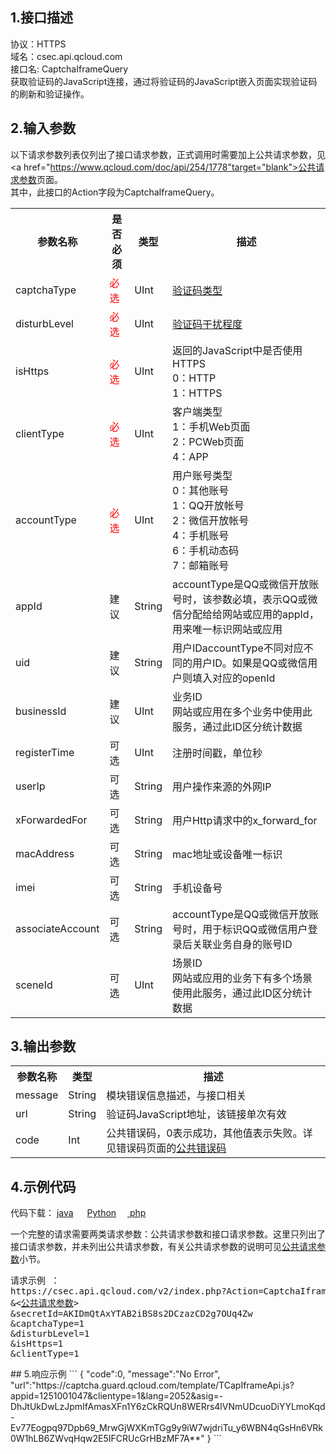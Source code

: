 ## 1.接口描述
协议：HTTPS 
<br> 域名：csec.api.qcloud.com 
<br> 接口名: CaptchaIframeQuery  
获取验证码的JavaScript连接，通过将验证码的JavaScript嵌入页面实现验证码的刷新和验证操作。

## 2.输入参数
以下请求参数列表仅列出了接口请求参数，正式调用时需要加上公共请求参数，见<a href="https://www.qcloud.com/doc/api/254/1778"target="blank">公共请求参数</a>页面。<br> 其中，此接口的Action字段为CaptchaIframeQuery。
<table class="t">
<tbody><tr>
<th> <b>参数名称</b>
</th><th> <b>是否必须</b>
</th><th> <b>类型</b>
</th><th> <b>描述</b>
</th></tr>
<tr>
<td> captchaType
</td><td> <font color=red>  必选 </font>
</td><td> UInt
</td><td>
<a href="https://www.qcloud.com/doc/product/295/6622#2.-.E5.A4.A9.E5.BE.A1.E9.AA.8C.E8.AF.81.E7.A0.81.E7.B1.BB.E5.9E.8B" target="blank">验证码类型</a>
</td></tr>
<tr>
<td> disturbLevel
</td><td> <font color=red>  必选 </font>
</td><td> UInt
</td><td><a href="https://www.qcloud.com/doc/api/254/%E9%AA%8C%E8%AF%81%E7%A0%81%E7%B1%BB%E5%9E%8B%E8%AF%B4%E6%98%8E" target="blank">验证码干扰程度</a>
</td></tr>
<tr>
<td> isHttps
</td><td> <font color=red>  必选 </font>
</td><td> UInt
</td><td> 返回的JavaScript中是否使用HTTPS
<br> 0：HTTP
<br> 1：HTTPS
</td></tr>
<tr>
<td> clientType
</td><td> <font color=red>  必选 </font>
</td><td> UInt
</td><td> 客户端类型
<br> 1：手机Web页面
<br> 2：PCWeb页面
<br> 4：APP
</td></tr>
<tr>
<td> accountType
</td><td> <font color=red>  必选 </font>
</td><td> UInt
</td><td> 用户账号类型
<br> 0：其他账号
<br> 1：QQ开放帐号
<br> 2：微信开放帐号
<br> 4：手机账号
<br> 6：手机动态码
<br> 7：邮箱账号
</td></tr>
<td> appId
</td><td> 建议
</td><td> String
</td><td> accountType是QQ或微信开放账号时，该参数必填，表示QQ或微信分配给给网站或应用的appId，用来唯一标识网站或应用
</td></tr>
<tr>
<tr>
<td> uid
</td><td> 建议
</td><td> String
</td><td> 用户IDaccountType不同对应不同的用户ID。如果是QQ或微信用户则填入对应的openId
</td></tr>
<tr>
<td> businessId
</td><td> 建议
</td><td> UInt
</td><td> 业务ID
<br> 网站或应用在多个业务中使用此服务，通过此ID区分统计数据
</td></tr>
<tr>
<td> registerTime
</td><td> 可选
</td><td> UInt
</td><td> 注册时间戳，单位秒
</td></tr>
<tr>
<tr>
<td> userIp
</td><td> 可选
</td><td> String
</td><td> 用户操作来源的外网IP
</td></tr>
<tr>
<td> xForwardedFor
</td><td> 可选
</td><td> String
</td><td> 用户Http请求中的x_forward_for
</td></tr>
<tr>
<td> macAddress
</td><td> 可选
</td><td> String
</td><td> mac地址或设备唯一标识
</td></tr>
<tr>
<td> imei
</td><td> 可选
</td><td> String
</td><td> 手机设备号
</td></tr>
<td> associateAccount
</td><td> 可选
</td><td> String
</td><td> accountType是QQ或微信开放账号时，用于标识QQ或微信用户登录后关联业务自身的账号ID
</td></tr>
<td> sceneId
</td><td> 可选
</td><td> UInt
</td><td> 场景ID
<br> 网站或应用的业务下有多个场景使用此服务，通过此ID区分统计数据
</td></tr>
</td></tr></tbody></table>

## 3.输出参数
<table class="t">
<tbody><tr>
<th> <b>参数名称</b>
</th><th> <b>类型</b>
</th><th> <b>描述</b>
</th></tr>
<tr>
<td> message
</td><td> String
</td><td> 模块错误信息描述，与接口相关
</td></tr>
<tr>
<td> url
</td><td> String
</td><td> 验证码JavaScript地址，该链接单次有效
</td></tr>
<td> code
</td><td> Int
</td><td> 公共错误码，0表示成功，其他值表示失败。详见错误码页面的<a href="https://www.qcloud.com/doc/api/254/1781"target="black">公共错误码</a>
</td></tr>
</tbody></table>

## 4.示例代码
代码下载： [java](https://mc.qcloudimg.com/static/archive/91612588f14dd8632dbb044d4a62061c/captcha_iframe_java.zip)  　 [Python](https://mc.qcloudimg.com/static/archive/fa66d7a10894782ebaa156661f53c6da/captcha_iframe_python.zip) 　[ php ](https://mc.qcloudimg.com/static/archive/f574a0d4f290e96dc751cf62b65cc9c2/captcha_iframe_php.zip) 
<p> 一个完整的请求需要两类请求参数：公共请求参数和接口请求参数。这里只列出了接口请求参数，并未列出公共请求参数，有关公共请求参数的说明可见<a href="https://www.qcloud.com/doc/api/254/1778"target="blank">公共请求参数</a>小节。
<pre>
请求示例 ：
https://csec.api.qcloud.com/v2/index.php?Action=CaptchaIframeQuery
&<<a href="https://www.qcloud.com/doc/api/229/6976">公共请求参数</a>>
&secretId=AKIDmQtAxYTAB2iBS8s2DCzazCD2g7OUq4Zw
&captchaType=1
&disturbLevel=1
&isHttps=1
&clientType=1
</pre>
## 5.响应示例
```
{
"code":0,
"message":"No Error",
"url":"https://captcha.guard.qcloud.com/template/TCapIframeApi.js?appid=1251001047&clientype=1&lang=2052&asig=-DhJtUkDwLzJpmIfAmasXFn1Y6zCkRQUn8WERrs4lVNmUDcuoDiYYLmoKqd-Ev77Eogpq97Dpb69_MrwGjWXKmTGg9y9iW7wjdriTu_y6WBN4qGsHn6VRk0W1hLB6ZWvqHqw2E5IFCRUcGrHBzMF7A**"
}
```

